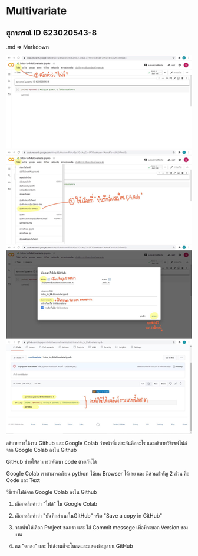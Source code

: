 # Multivariate
## สุภาภรณ์ ID 623020543-8

 .md => Markdown
 
![รูปตัวอย่างเริ่มการเซฟงาน](GC.1.jpg)
 ![รูปตัวอย่างการเซฟงาน 2](GC.2.jpg)
 ![รูปตัวอย่างการเซฟงาน 3](GC.3.jpg)
 ![รูปตัวอย่างการเซฟงาน 4](GC.4.jpg)
 
 
 อธิบายการใช้งาน Github และ Google Colab ว่าหน้าที่แต่ละอันคืออะไร และอธิบายวิธีเซฟไฟล์จาก Google Colab ลงใน Github
 
 GitHub ช่วยให้สามารถพัฒนา code ด้วยกันได้
 
 Google Colab เราสามารถเขียน python ได้บน Browser ได้เลย และ มีส่วนสำคัญ 2 ส่วน คือ Code และ Text
 
 วิธีเซฟไฟล์จาก Google Colab ลงใน Github
 
 1. เลือกคลิกคำว่า "ไฟล์" ใน Google Colab
 
 2. เลือกคลิกคำว่า "บันทึกสำเนาในGitHub" หรือ "Save a copy in GitHub"
 
 3. จากนั้นให้เลือก Project ของเรา และ ใส่ Commit messege เพื่อที่จะบอก Version ของงาน
 
 4. กด "ตกลง" และ ไฟล์งานก็จะโหลดและแสดงข้อมูลบน GitHub
